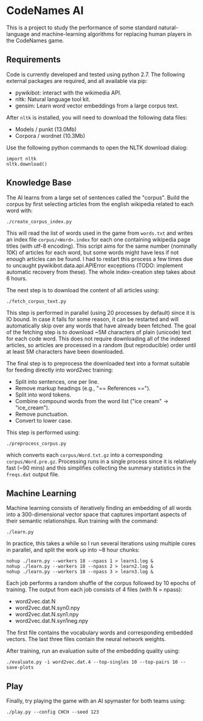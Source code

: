 CodeNames AI
============

This is a project to study the performance of some standard natural-language and
machine-learning algorithms for replacing human players in the CodeNames game.

Requirements
------------

Code is currently developed and tested using python 2.7.  The following external
packages are required, and all available via pip:
 - pywikibot: interact with the wikimedia API.
 - nltk: Natural language tool kit.
 - gensim: Learn word vector embeddings from a large corpus text.

After `nltk` is installed, you will need to download the following data files:
- Models / punkt (13.0Mb)
- Corpora / wordnet (10.3Mb)

Use the following python commands to open the NLTK download dialog:
```
import nltk
nltk.download()
```

Knowledge Base
--------------

The AI learns from a large set of sentences called the "corpus". Build the
corpus by first selecting articles from the english wikipedia related to each
word with:
```
./create_corpus_index.py
```
This will read the list of words used in the game from `words.txt` and writes an
index file `corpus/<Word>.index` for each one containing wikipedia page titles (with
utf-8 encoding).  This script aims for the same number (nominally 10K) of articles
for each word, but some words might have less if not enough articles can be found.
I had to restart this process a few times due to uncaught pywikibot.data.api.APIError
exceptions (TODO: implement automatic recovery from these).  The whole index-creation
step takes about 6 hours.

The next step is to download the content of all articles using:
```
./fetch_corpus_text.py
```
This step is performed in parallel (using 20 processes by default) since it is IO bound.
In case it fails for some reason, it can be restarted and will automatically skip over
any words that have already been fetched.  The goal of the fetching step is to download
~5M characters of plain (unicode) text for each code word.  This does not require
downloading all of the indexed articles, so articles are processed in a random (but
reproducible) order until at least 5M characters have been downloaded.

The final step is to preprocess the downloaded text into a format suitable for
feeding directly into word2vec training:
- Split into sentences, one per line.
- Remove markup headings (e.g., "== References ==").
- Split into word tokens.
- Combine compound words from the word list ("ice cream" -> "ice_cream").
- Remove punctuation.
- Convert to lower case.

This step is performed using:
```
./preprocess_corpus.py
```
which converts each `corpus/Word.txt.gz` into a corresponding `corpus/Word.pre.gz`.
Processing runs in a single process since it is relatively fast (~90 mins) and this
simplifies collecting the summary statistics in the `freqs.dat` output file.

Machine Learning
----------------

Machine learning consists of iteratively finding an embedding of all words into a
300-dimensional vector space that captures important aspects of their semantic
relationships. Run training with the command:
```
./learn.py
```
In practice, this takes a while so I run several iterations using multiple cores in parallel, and split the work up into ~8 hour chunks:
```
nohup ./learn.py --workers 18 --npass 1 > learn1.log &
nohup ./learn.py --workers 18 --npass 2 > learn2.log &
nohup ./learn.py --workers 18 --npass 3 > learn3.log &
```
Each job performs a random shuffle of the corpus followed by 10 epochs of training.
The output from each job consists of 4 files (with N = npass):
- word2vec.dat.N
- word2vec.dat.N.syn0.npy
- word2vec.dat.N.syn1.npy
- word2vec.dat.N.syn1neg.npy

The first file contains the vocabulary words and corresponding embedded vectors.
The last three files contain the neural network weights.

After training, run an evaluation suite of the embedding quality using:
```
./evaluate.py -i word2vec.dat.4 --top-singles 10 --top-pairs 10 --save-plots
```

Play
----

Finally, try playing the game with an AI spymaster for both teams using:
```
./play.py --config CHCH --seed 123
```
